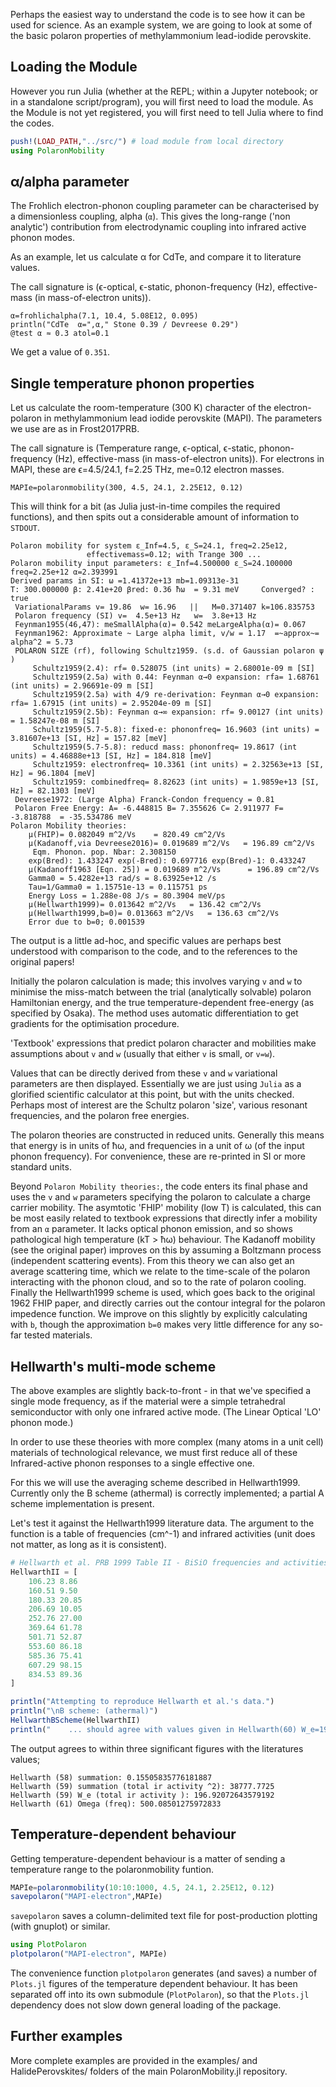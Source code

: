Perhaps the easiest way to understand the code is to see how it can be used for
science. 
As an example system, we are going to look at some of the basic polaron
properties of methylammonium lead-iodide perovskite.

## Loading the Module

However you run Julia (whether at the REPL; within a Jupyter notebook; or in
a standalone script/program), you will first need to load the module. 
As the Module is not yet registered, you will first need to tell Julia where
to find the codes.

```julia
push!(LOAD_PATH,"../src/") # load module from local directory
using PolaronMobility 
```

## α/alpha parameter 

The Frohlich electron-phonon coupling parameter can be characterised by
a dimensionless coupling, alpha (`α`). 
This gives the long-range ('non analytic') contribution from electrodynamic
coupling into infrared active phonon modes.

As an example, let us calculate α for CdTe, and compare it to literature
values.

The call signature is (ϵ-optical, ϵ-static, phonon-frequency (Hz),
effective-mass (in mass-of-electron units)).

```
α=frohlichalpha(7.1, 10.4, 5.08E12, 0.095)
println("CdTe  α=",α," Stone 0.39 / Devreese 0.29")
@test α ≈ 0.3 atol=0.1
```

We get a value of `0.351`. 

## Single temperature phonon properties

Let us calculate the room-temperature (300 K) character of the electron-polaron
in methylammonium lead iodide perovskite (MAPI). 
The parameters we use are as in Frost2017PRB.

The call signature is (Temperature range, ϵ-optical, ϵ-static, phonon-frequency
(Hz), effective-mass (in mass-of-electron units)). 
For electrons in MAPI, these are ϵ=4.5/24.1, f=2.25 THz, me=0.12 electron
masses. 


```
MAPIe=polaronmobility(300, 4.5, 24.1, 2.25E12, 0.12)
```

This will think for a bit (as Julia just-in-time compiles the required
functions), and then spits out a considerable amount of information to
`STDOUT`. 

```
Polaron mobility for system ε_Inf=4.5, ε_S=24.1, freq=2.25e12, 
                 effectivemass=0.12; with Trange 300 ...
Polaron mobility input parameters: ε_Inf=4.500000 ε_S=24.100000 freq=2.25e+12 α=2.393991 
Derived params in SI: ω =1.41372e+13 mb=1.09313e-31 
T: 300.000000 β: 2.41e+20 βred: 0.36 ħω  = 9.31 meV		Converged? : true
 VariationalParams v= 19.86  w= 16.96	||	 M=0.371407 k=106.835753	
 Polaron frequency (SI) v=  4.5e+13 Hz 	 w=  3.8e+13 Hz	
 Feynman1955(46,47): meSmallAlpha(α)= 0.542 meLargeAlpha(α)= 0.067
 Feynman1962: Approximate ~ Large alpha limit, v/w = 1.17  =~approx~= alpha^2 = 5.73 
 POLARON SIZE (rf), following Schultz1959. (s.d. of Gaussian polaron ψ )
	 Schultz1959(2.4): rf= 0.528075 (int units) = 2.68001e-09 m [SI]
	 Schultz1959(2.5a) with 0.44: Feynman α→0 expansion: rfa= 1.68761 (int units) = 2.96691e-09 m [SI]
	 Schultz1959(2.5a) with 4/9 re-derivation: Feynman α→0 expansion: rfa= 1.67915 (int units) = 2.95204e-09 m [SI]
	 Schultz1959(2.5b): Feynman α→∞ expansion: rf= 9.00127 (int units) = 1.58247e-08 m [SI]
	 Schultz1959(5.7-5.8): fixed-e: phononfreq= 16.9603 (int units) = 3.81607e+13 [SI, Hz] = 157.82 [meV]
	 Schultz1959(5.7-5.8): reducd mass: phononfreq= 19.8617 (int units) = 4.46888e+13 [SI, Hz] = 184.818 [meV]
	 Schultz1959: electronfreq= 10.3361 (int units) = 2.32563e+13 [SI, Hz] = 96.1804 [meV]
	 Schultz1959: combinedfreq= 8.82623 (int units) = 1.9859e+13 [SI, Hz] = 82.1303 [meV]
 Devreese1972: (Large Alpha) Franck-Condon frequency = 0.81
 Polaron Free Energy: A= -6.448815 B= 7.355626 C= 2.911977 F= -3.818788	 = -35.534786 meV
Polaron Mobility theories:
	μ(FHIP)= 0.082049 m^2/Vs 	= 820.49 cm^2/Vs
	μ(Kadanoff,via Devreese2016)= 0.019689 m^2/Vs 	= 196.89 cm^2/Vs
	 Eqm. Phonon. pop. Nbar: 2.308150 
	exp(Bred): 1.433247 exp(-Bred): 0.697716 exp(Bred)-1: 0.433247
	μ(Kadanoff1963 [Eqn. 25]) = 0.019689 m^2/Vs 	 = 196.89 cm^2/Vs
	Gamma0 = 5.4282e+13 rad/s = 8.63925e+12 /s 
	Tau=1/Gamma0 = 1.15751e-13 = 0.115751 ps
	Energy Loss = 1.288e-08 J/s = 80.3904 meV/ps
	μ(Hellwarth1999)= 0.013642 m^2/Vs 	= 136.42 cm^2/Vs
	μ(Hellwarth1999,b=0)= 0.013663 m^2/Vs 	= 136.63 cm^2/Vs
	Error due to b=0; 0.001539
```

The output is a little ad-hoc, and specific values are perhaps best understood
with comparison to the code, and to the references to the original papers!

Initially the polaron calculation is made; this involves varying `v` and `w` to
minimise the miss-match between the trial (analytically solvable) polaron
Hamiltonian energy, and the true temperature-dependent free-energy (as
specified by Osaka). 
The method uses automatic differentiation to get gradients for the optimisation
procedure. 

'Textbook' expressions that predict polaron character and mobilities make
assumptions about `v` and `w` (usually that either `v` is small, or `v=w`).

Values that can be directly derived from these `v` and `w` variational
parameters are then displayed.  Essentially we are just using `Julia` as
a glorified scientific calculator at this point, but with the units checked. 
Perhaps most of interest are the Schultz polaron 'size', various resonant
frequencies, and the polaron free energies. 

The polaron theories are constructed in reduced units. Generally this means
that energy is in units of ħω, and frequencies in a unit of ω (of the input
phonon frequency). For convenience, these are re-printed in SI or more standard
units. 

Beyond `Polaron Mobility theories:`, the code enters its final phase and uses
the `v` and `w` parameters specifying the polaron to calculate a charge
carrier mobility. 
The asymtotic 'FHIP' mobility (low T) is calculated, this can be most easily
related to textbook expressions that directly infer a mobility from an `α`
parameter. It lacks optical phonon emission, and so shows pathological high
temperature (kT > ħω) behaviour. 
The Kadanoff mobility (see the original paper) improves on this by assuming
a Boltzmann process (independent scattering events). 
From this theory we can also get an average scattering time, which we relate to
the time-scale of the polaron interacting with the phonon cloud, and so to the
rate of polaron cooling. 
Finally the Hellwarth1999 scheme is used, which goes back to the original 1962
FHIP paper, and directly carries out the contour integral for the polaron
impedence function. We improve on this slightly by explicitly calculating with
`b`, though the approximation `b=0` makes very little difference for any so-far
tested materials. 

## Hellwarth's multi-mode scheme

The above examples are slightly back-to-front - in that we've specified
a single mode frequency, as if the material were a simple tetrahedral
semiconductor with only one infrared active mode. 
(The Linear Optical 'LO' phonon mode.)

In order to use these theories with more complex (many atoms in a unit cell)
materials of technological relevance, we must first reduce all of these
Infrared-active phonon responses to a single effective one. 

For this we will use the averaging scheme described in Hellwarth1999. 
Currently only the B scheme (athermal) is correctly implemented; a partial
A scheme implementation is present.

Let's test it against the Hellwarth1999 literature data. 
The argument to the function is a table of frequencies (cm^-1) and infrared
activities (unit does not matter, as long as it is consistent). 

```julia
# Hellwarth et al. PRB 1999 Table II - BiSiO frequencies and activities
HellwarthII = [
    106.23 8.86
    160.51 9.50
    180.33 20.85
    206.69 10.05
    252.76 27.00
    369.64 61.78
    501.71 52.87
    553.60 86.18
    585.36 75.41
    607.29 98.15
    834.53 89.36
]

println("Attempting to reproduce Hellwarth et al.'s data.")
println("\nB scheme: (athermal)")
HellwarthBScheme(HellwarthII)
println("    ... should agree with values given in Hellwarth(60) W_e=196.9 cm^-1 and Hellwarth(61) Ω_e=500 cm^-1")
```

The output agrees to within three significant figures with the literatures values;
```
Hellwarth (58) summation: 0.15505835776181887
Hellwarth (59) summation (total ir activity ^2): 38777.7725
Hellwarth (59) W_e (total ir activity ): 196.92072643579192
Hellwarth (61) Omega (freq): 500.08501275972833
```

## Temperature-dependent behaviour

Getting temperature-dependent behaviour is a matter of sending a temperature
range to the polaronmobility funtion.

```julia
MAPIe=polaronmobility(10:10:1000, 4.5, 24.1, 2.25E12, 0.12)
savepolaron("MAPI-electron",MAPIe)
```

`savepolaron` saves a column-delimited text file for post-production plotting
(with gnuplot) or similar.

```julia
using PlotPolaron
plotpolaron("MAPI-electron", MAPIe)
```
The convenience function `plotpolaron` generates (and saves) a number of
`Plots.jl` figures of the temperature dependent behaviour.
It has been separated off into its own submodule (`PlotPolaron`), so that the
`Plots.jl` dependency does not slow down general loading of the package.

## Further examples

More complete examples are provided in the examples/ and HalidePerovskites/
folders of the main PolaronMobility.jl repository.


